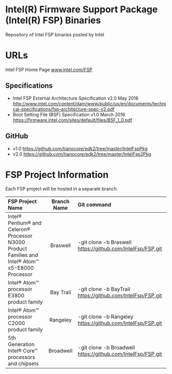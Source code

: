 # Intel(R) Firmware Support Package (Intel(R) FSP) Binaries
Repository of Intel FSP binaries posted by Intel

# URLs
Intel FSP Home Page www.intel.com/FSP

## Specifications
* Intel FSP External Architecture Specification v2.0 May 2016
  http://www.intel.com/content/dam/www/public/us/en/documents/technical-specifications/fsp-architecture-spec-v2.pdf
* Boot Setting File (BSF) Specification v1.0 March 2016
  https://firmware.intel.com/sites/default/files/BSF_1_0.pdf
 
## GitHub
* v1.0 https://github.com/tianocore/edk2/tree/master/IntelFspPkg
* v2.0 https://github.com/tianocore/edk2/tree/master/IntelFsp2Pkg


# FSP Project Information
Each FSP project will be hosted in a separate branch.

FSP Project Name | Branch Name | Git command
:--------------- | :---------: | :----------
Intel® Pentium® and Celeron® Processor N3000 Product Families and Intel® Atom™ x5-E8000 Processor | Braswell | -git clone -b Braswell https://github.com/IntelFsp/FSP.git
Intel® Atom™ processor E3800 product family | Bay Trail | -git clone -b BayTrail https://github.com/IntelFsp/FSP.git
Intel® Atom™ processor C2000 product family | Rangeley  | -git clone -b Rangeley https://github.com/IntelFsp/FSP.git
5th Generation Intel® Core™ processors and chipsets | Broadwell  | -git clone -b Broadwell https://github.com/IntelFsp/FSP.git

